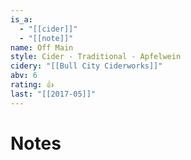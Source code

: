 ```yaml
---
is_a:
  - "[[cider]]"
  - "[[note]]"
name: Off Main
style: Cider - Traditional - Apfelwein
cidery: "[[Bull City Ciderworks]]"
abv: 6
rating: 👍
last: "[[2017-05]]"
---
```

# Notes


